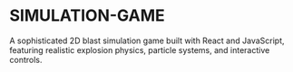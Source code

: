 # SIMULATION-GAME
A sophisticated 2D blast simulation game built with React and JavaScript, featuring realistic explosion physics, particle systems, and interactive controls.
